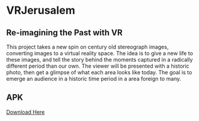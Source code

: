 # VRJerusalem
## Re-imagining the Past with VR

This project takes a new spin on century old stereograph images, converting images to a virtual reality space. The idea is to give a new life to these images, and tell the story behind the moments captured in a radically different period than our own. The viewer will be presented with a historic photo, then get a glimpse of what each area looks like today. The goal is to emerge an audience in a historic time period in a area foreign to many.

## APK
[Download Here](https://drive.google.com/file/d/0B5JmDviToZTVc1l2TWJPUDhKWVE/view?usp=sharing)

